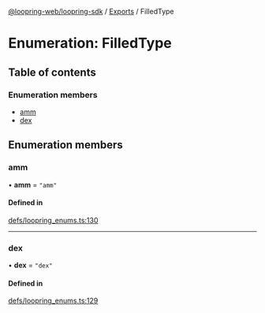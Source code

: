 [@loopring-web/loopring-sdk](../README.md) / [Exports](../modules.md) / FilledType

# Enumeration: FilledType

## Table of contents

### Enumeration members

- [amm](FilledType.md#amm)
- [dex](FilledType.md#dex)

## Enumeration members

### amm

• **amm** = `"amm"`

#### Defined in

[defs/loopring_enums.ts:130](https://github.com/Loopring/loopring_sdk/blob/b7df545/src/defs/loopring_enums.ts#L130)

___

### dex

• **dex** = `"dex"`

#### Defined in

[defs/loopring_enums.ts:129](https://github.com/Loopring/loopring_sdk/blob/b7df545/src/defs/loopring_enums.ts#L129)
